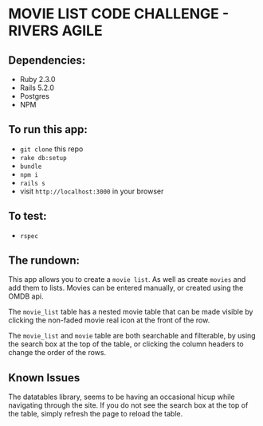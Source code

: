 # MOVIE LIST CODE CHALLENGE - RIVERS AGILE

## Dependencies:
- Ruby 2.3.0
- Rails 5.2.0
- Postgres
- NPM

## To run this app:
- `git clone` this repo
- `rake db:setup`
- `bundle`
- `npm i`
- `rails s`
- visit `http://localhost:3000` in your browser

## To test:
- `rspec`

## The rundown:
This app allows you to create a `movie list`. As well as create `movies` and add them to lists. Movies can be entered manually, or created using the OMDB api.  

The `movie_list` table has a nested movie table that can be made visible by clicking the non-faded movie real icon at the front of the row.  

The `movie_list` and `movie` table are both searchable and filterable, by using the search box at the top of the table, or clicking the column headers to change the order of the rows.

## Known Issues
The datatables library, seems to be having an occasional hicup while navigating through the site. If you do not see the search box at the top of the table, simply refresh the page to reload the table.
